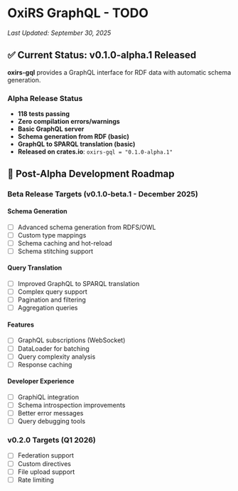 # OxiRS GraphQL - TODO

*Last Updated: September 30, 2025*

## ✅ Current Status: v0.1.0-alpha.1 Released

**oxirs-gql** provides a GraphQL interface for RDF data with automatic schema generation.

### Alpha Release Status
- **118 tests passing**
- **Zero compilation errors/warnings**
- **Basic GraphQL server**
- **Schema generation from RDF (basic)**
- **GraphQL to SPARQL translation (basic)**
- **Released on crates.io**: `oxirs-gql = "0.1.0-alpha.1"`

## 🎯 Post-Alpha Development Roadmap

### Beta Release Targets (v0.1.0-beta.1 - December 2025)

#### Schema Generation
- [ ] Advanced schema generation from RDFS/OWL
- [ ] Custom type mappings
- [ ] Schema caching and hot-reload
- [ ] Schema stitching support

#### Query Translation
- [ ] Improved GraphQL to SPARQL translation
- [ ] Complex query support
- [ ] Pagination and filtering
- [ ] Aggregation queries

#### Features
- [ ] GraphQL subscriptions (WebSocket)
- [ ] DataLoader for batching
- [ ] Query complexity analysis
- [ ] Response caching

#### Developer Experience
- [ ] GraphiQL integration
- [ ] Schema introspection improvements
- [ ] Better error messages
- [ ] Query debugging tools

### v0.2.0 Targets (Q1 2026)
- [ ] Federation support
- [ ] Custom directives
- [ ] File upload support
- [ ] Rate limiting